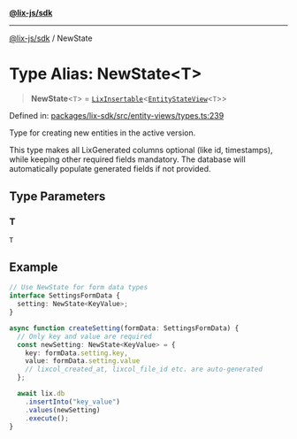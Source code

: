 [**@lix-js/sdk**](../README.md)

***

[@lix-js/sdk](../README.md) / NewState

# Type Alias: NewState\<T\>

> **NewState**\<`T`\> = [`LixInsertable`](LixInsertable.md)\<[`EntityStateView`](EntityStateView.md)\<`T`\>\>

Defined in: [packages/lix-sdk/src/entity-views/types.ts:239](https://github.com/opral/monorepo/blob/b744c06f94e2e95227e07cc6016002a653e430d8/packages/lix-sdk/src/entity-views/types.ts#L239)

Type for creating new entities in the active version.

This type makes all LixGenerated columns optional (like id, timestamps),
while keeping other required fields mandatory. The database will
automatically populate generated fields if not provided.

## Type Parameters

### T

`T`

## Example

```typescript
// Use NewState for form data types
interface SettingsFormData {
  setting: NewState<KeyValue>;
}

async function createSetting(formData: SettingsFormData) {
  // Only key and value are required
  const newSetting: NewState<KeyValue> = {
    key: formData.setting.key,
    value: formData.setting.value
    // lixcol_created_at, lixcol_file_id etc. are auto-generated
  };

  await lix.db
    .insertInto("key_value")
    .values(newSetting)
    .execute();
}
```
